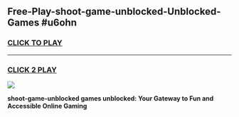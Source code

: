 
## Free-Play-shoot-game-unblocked-Unblocked-Games #u6ohn
<h3>
<a href="https://news.freeplayer.one?title=shoot-game-unblocked&ref=8M">CLICK TO PLAY</a></h3>
<hr>

<h3>
<a href="https://news.freeplayer.one?title=shoot-game-unblocked&ref=8M">CLICK 2 PLAY</a>
  
</h3>

<a href="https://news.freeplayer.one?title=shoot-game-unblocked&ref=8M"><img src="https://clearcache.store/games.png"></a>


**shoot-game-unblocked games unblocked: Your Gateway to Fun and Accessible Online Gaming**
